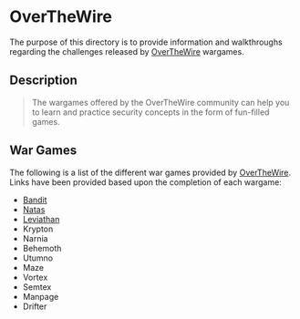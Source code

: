 # OverTheWire

The purpose of this directory is to provide information and walkthroughs regarding the challenges released by [OverTheWire](http://overthewire.org/wargames/) wargames.

## Description
> The wargames offered by the OverTheWire community can help you to learn and practice security concepts in the form of fun-filled games.

## War Games

The following is a list of the different war games provided by [OverTheWire](http://overthewire.org/wargames/). Links have been provided based upon the completion of each wargame:
- [Bandit](https://github.com/JFarina5/Cyber-Writeups/tree/master/overthewire/Bandit)
- [Natas](https://github.com/JFarina5/Cyber-Writeups/tree/master/overthewire/Natas)
- [Leviathan](https://github.com/JFarina5/Cyber-Writeups/tree/master/overthewire/Leviathan)
- Krypton
- Narnia
- Behemoth
- Utumno
- Maze
- Vortex
- Semtex
- Manpage
- Drifter
